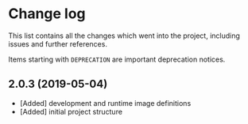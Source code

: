 # Change log

This list contains all the changes which went into the project, including issues
and further references.

Items starting with `DEPRECATION` are important deprecation notices.

## 2.0.3 (2019-05-04)

- [Added] development and runtime image definitions
- [Added] initial project structure
